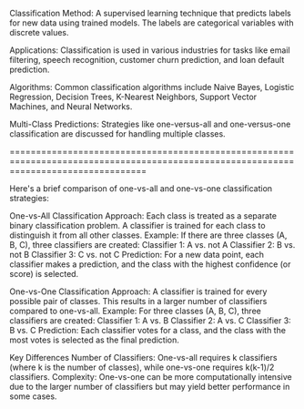 Classification Method: A supervised learning technique that predicts labels for new data using trained models. The labels are categorical variables with discrete values.

Applications: Classification is used in various industries for tasks like email filtering, speech recognition, customer churn prediction, and loan default prediction.

Algorithms: Common classification algorithms include Naive Bayes, Logistic Regression, Decision Trees, K-Nearest Neighbors, Support Vector Machines, and Neural Networks.

Multi-Class Predictions: Strategies like one-versus-all and one-versus-one classification are discussed for handling multiple classes.

======================================================================================================================================

Here's a brief comparison of one-vs-all and one-vs-one classification strategies:

One-vs-All Classification
    Approach: Each class is treated as a separate binary classification problem. A classifier is trained for each class to distinguish it from all other classes.
    Example: If there are three classes (A, B, C), three classifiers are created:
        Classifier 1: A vs. not A
        Classifier 2: B vs. not B
    Classifier 3: C vs. not C
    Prediction: For a new data point, each classifier makes a prediction, and the class with the highest confidence (or score) is selected.

One-vs-One Classification
    Approach: A classifier is trained for every possible pair of classes. This results in a larger number of classifiers compared to one-vs-all.
    Example: For three classes (A, B, C), three classifiers are created:
        Classifier 1: A vs. B
        Classifier 2: A vs. C
        Classifier 3: B vs. C
    Prediction: Each classifier votes for a class, and the class with the most votes is selected as the final prediction.

Key Differences
    Number of Classifiers: One-vs-all requires k classifiers (where k is the number of classes), while one-vs-one requires k(k-1)/2 classifiers.
    Complexity: One-vs-one can be more computationally intensive due to the larger number of classifiers but may yield better performance in some cases.